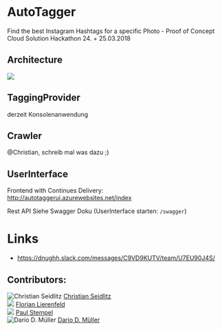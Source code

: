 # AutoTagger
Find the best Instagram Hashtags for a specific Photo - Proof of Concept Cloud Solution Hackathon 24. + 25.03.2018

## Architecture
![](https://github.com/Vittel/AutoTagger/raw/master/doc/architecture.jpg)

## TaggingProvider
derzeit Konsolenanwendung

## Crawler
@Christian, schreib mal was dazu ;)

## UserInterface
Frontend with Continues Delivery:
http://autotaggerui.azurewebsites.net/index

Rest API
Siehe Swagger Doku (UserInterface starten: ```/swagger```)

# Links
  * https://dnughh.slack.com/messages/C9VD9KUTV/team/U7EU90J4S/

## Contributors:
![Christian Seidlitz](https://avatars1.githubusercontent.com/u/1927076?s=50) [Christian Seidlitz](https://github.com/Vittel)<br />
![](http://via.placeholder.com/50x50) [Florian Lierenfeld](https://github.com/soulseak)<br />
![](http://via.placeholder.com/50x50) [Paul Stempel](https://github.com/tempel3)<br />
![Dario D. Müller](https://avatars1.githubusercontent.com/u/2358139?s=50) [Dario D. Müller](https://github.com/DarioDomiDE)
